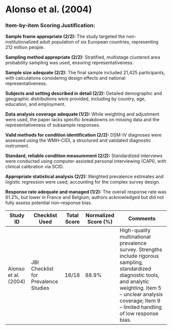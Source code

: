 # Alonso et al. (2004)

### Item-by-item Scoring Justification:

**Sample frame appropriate (2/2):** The study targeted the non-institutionalized adult population of six European countries, representing 212 million people.

**Sampling method appropriate (2/2):** Stratified, multistage clustered area probability sampling was used, ensuring representativeness.

**Sample size adequate (2/2):** The final sample included 21,425 participants, with calculations considering design effects and national representativeness.

**Subjects and setting described in detail (2/2):** Detailed demographic and geographic distributions were provided, including by country, age, education, and employment.

**Data analysis coverage adequate (1/2):** While weighting and adjustment were used, the paper lacks specific breakdowns on missing data and the representativeness of subsample responses.

**Valid methods for condition identification (2/2):** DSM-IV diagnoses were assessed using the WMH-CIDI, a structured and validated diagnostic instrument.

**Standard, reliable condition measurement (2/2):** Standardized interviews were conducted using computer-assisted personal interviewing (CAPI), with clinical calibration via SCID.

**Appropriate statistical analysis (2/2):** Weighted prevalence estimates and logistic regression were used, accounting for the complex survey design.

**Response rate adequate and managed (1/2):** The overall response rate was 61.2%, but lower in France and Belgium; authors acknowledged but did not fully assess potential non-response bias.

| Study ID | Checklist Used | Total Score | Normalized Score (%) | Comments |
| --- | --- | --- | --- | --- |
| Alonso et al. (2004) | JBI Checklist for Prevalence Studies | 16/18 | 88.9% | High-quality multinational prevalence survey. Strengths include rigorous sampling, standardized diagnostic tools, and analytic weighting. Item 5 – unclear analysis coverage; Item 9 – limited handling of low response bias. |
